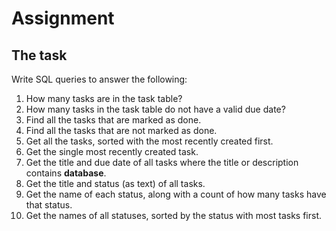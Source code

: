 # Assignment

## The task

Write SQL queries to answer the following:

1. How many tasks are in the task table?
2. How many tasks in the task table do not have a valid due date?
3. Find all the tasks that are marked as done.
4. Find all the tasks that are not marked as done.
5. Get all the tasks, sorted with the most recently created first.
6. Get the single most recently created task.
7. Get the title and due date of all tasks where the title or description contains **database**.
8. Get the title and status (as text) of all tasks.
9. Get the name of each status, along with a count of how many tasks have that status.
10. Get the names of all statuses, sorted by the status with most tasks first.
